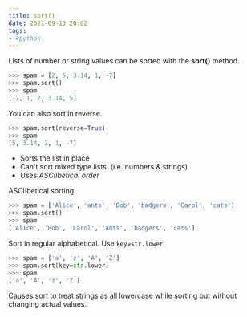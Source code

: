 ```yaml
---
title: sort()
date: 2021-09-15 20:02
tags:
- #python
---
```


Lists of number or string values can be sorted with the **sort()** method.

```python
>>> spam = [2, 5, 3.14, 1, -7]
>>> spam.sort()
>>> spam
[-7, 1, 2, 3.14, 5]
```

You can also sort in reverse.

```python
>>> spam.sort(reverse=True)
>>> spam
[5, 3.14, 2, 1, -7]
```

* Sorts the list in place
* Can't sort mixed type lists. (i.e. numbers & strings)
* Uses _ASCIIbetical order_ 

ASCIIbetical sorting.

```python
>>> spam = ['Alice', 'ants', 'Bob', 'badgers', 'Carol', 'cats']
>>> spam.sort()
>>> spam
['Alice', 'Bob', 'Carol', 'ants', 'badgers', 'cats']
```

Sort in regular alphabetical. Use `key=str.lower`

```python
>>> spam = ['a', 'z', 'A', 'Z']
>>> spam.sort(key=str.lower)
>>> spam
['a', 'A', 'z', 'Z']
```

Causes sort to treat strings as all lowercase while sorting but without changing
actual values.
